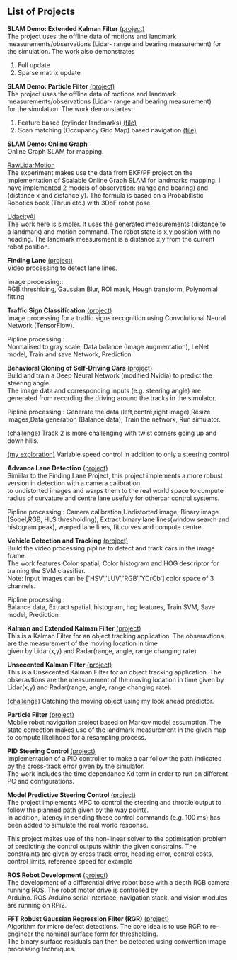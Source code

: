 ## **List of Projects**  

**SLAM Demo: Extended Kalman Filter** [(project)](https://github.com/LukePhairatt/SLAM_DEMOS/tree/master/EKF_Slam)  
The project uses the offline data of motions and landmark measurements/observations (Lidar- range and bearing measurement) for the simulation. The work also demonstrates   
1. Full update   
2. Sparse matrix update  


**SLAM Demo: Particle Filter** [(project)](https://github.com/LukePhairatt/SLAM_DEMOS/tree/master/PF_FastSlam_GridMap)  
The project uses the offline data of motions and landmark measurements/observations (Lidar- range and bearing measurement)  
for the simulation. The work demonstartes: 
1. Feature based (cylinder landmarks) [(file)](https://github.com/LukePhairatt/SLAM_DEMOS/blob/master/PF_FastSlam_GridMap/src/pf_slam_lmk.py)   
2. Scan matching (Occupancy Grid Map) based navigation [(file)](https://github.com/LukePhairatt/SLAM_DEMOS/blob/master/PF_FastSlam_GridMap/src/pf_slam_mapmatching.py)  


**SLAM Demo: Online Graph**  
Online Graph SLAM for mapping.  

[RawLidarMotion](https://github.com/LukePhairatt/SLAM_DEMOS/tree/master/OnlineGraphSlam/RawLidar_Project)  
The experiment makes use the data from EKF/PF project on the implementation of Scalable Online Graph SLAM for landmarks mapping. I have implemented 2 models of observation: (range and bearing) and (distance x and distance y). The formula is based on a Probabilistic Robotics book (Thrun etc.) with 3DoF robot pose. 

[UdacityAI](https://github.com/LukePhairatt/SLAM_DEMOS/tree/master/OnlineGraphSlam/UdacityAI_Project)  
The work here is simpler. It uses the generated measurements (distance to a landmark) and motion command. The robot state is x,y position with no heading. The landmark measurement is a distance x,y from the current robot position. 

**Finding Lane** [(project)](https://github.com/LukePhairatt/SDC-FindingLaneLines-Project1)  
Video processing to detect lane lines.

Image processing::  
RGB threshlding, Gaussian Blur, ROI mask, Hough transform, Polynomial fitting  

**Traffic Sign Classification** [(project)](https://github.com/LukePhairatt/SDC-TrafficSignClassifier-Project2)  
Image processing for a traffic signs recognition using Convolutional Neural Network (TensorFlow).  

Pipline processing::  
Normalised to gray scale, Data balance (Image augmentation), LeNet model, Train and save Network, Prediction   

**Behavioral Cloning of Self-Driving Cars** [(project)](https://github.com/LukePhairatt/SDC-Behaviral-Cloning-Project3)  
Build and train a Deep Neural Network (modified Nvidia) to predict the steering angle.  
The image data and corresponding inputs (e.g. steering angle) are generated from recording the driving around the tracks in the simulator.  

Pipline processing:: 
Generate the data (left,centre,right image),Resize images,Data generation (Balance data), Train the network, Run simulator. 

[(challenge)](https://github.com/LukePhairatt/SDC-Behaviral-Cloning-Project3/tree/master/track2) Track 2 is more challenging with twist corners going up and down hills.

[(my exploration)](https://github.com/LukePhairatt/SDC-Behaviral-Cloning-Project3/tree/master/track1_racing) Variable speed control in addition to only a steering control

**Advance Lane Detection** [(project)](https://github.com/LukePhairatt/SDC-Advanced-Lane-Finding-Project-4)  
Simiilar to the Finding Lane Project, this project implements a more robust version in detection with a camera calibration  
to undistorted images and warps them to the real world space to compute radius of curvature and centre lane usefuly for othercar control systems. 

Pipline processing::
Camera calibration,Undistorted image, Binary image (Sobel,RGB, HLS thresholding),
Extract binary lane lines(window search and histogram peak), warped lane lines, fit curves and compute centre

**Vehicle Detection and Tracking** [(project)](https://github.com/LukePhairatt/SDC-VehicleTracking-Project-5)  
Build the video processing pipline to detect and track cars in the image frame.  
The work features Color spatial, Color histogram and HOG descriptor for training the SVM classifier.  
Note: Input images can be ['HSV','LUV','RGB','YCrCb'] color space of 3 channels.

Pipline processing::  
Balance data, Extract spatial, histogram, hog features, Train SVM, Save model, Prediction

**Kalman and Extended Kalman Filter** [(project)](https://github.com/LukePhairatt/SDC-EKFLidarRadarFusion-Project1T2)  
This is a Kalman Filter for an object tracking application. The obseravtions are the measurement of the moving location in time  
given by Lidar(x,y) and Radar(range, angle, range changing rate).

**Unsecented Kalman Filter** [(project)](https://github.com/LukePhairatt/SDC-UKFLidarRadarFusion-Project2T2-)  
This is a Unsecented Kalman Filter for an object tracking application. The obseravtions are the measurement of the moving location in time given by Lidar(x,y) and Radar(range, angle, range changing rate).

[(challenge)](https://github.com/LukePhairatt/SDC-UKFLidarRadarFusion-Project2T2-/tree/master/bonus_challenge/CarND-Catch-Run-Away-Car-UKF) Catching the moving object using my look ahead predictor. 

**Particle Filter** [(project)](https://github.com/LukePhairatt/SDC-ParticleFilterNavigation-Project3T2)  
Mobile robot navigation project based on Markov model assumption. The state correction makes use of the landmark measurement in the given map to compute likelihood for a resampling process. 

**PID Steering Control** [(project)](https://github.com/LukePhairatt/SDC-PID-Project4T2)  
Implementation of a PID controller to make a car follow the path indicated by the cross-track error given by the simulator.  
The work includes the time dependance Kd term in order to run on different PC and configurations.

**Model Predictive Steering Control** [(project)](https://github.com/LukePhairatt/SDC-MPC-Project5T2)  
The project implements MPC to control the steering and throttle output to follow the planned path given by the way points.  
In addition, latency in sending these control commands (e.g. 100 ms) has been added to simulate the real world response.
 
This project makes use of the non-linear solver to the optimisation problem of predicting the control outputs within the given constrains. The constraints are given by cross track error, heading error, control costs, control limits, reference speed for example 

**ROS Robot Development** [(project)](https://github.com/LukePhairatt/ROSRPiArduinoProject)  
The development of a differential drive robot base with a depth RGB camera running ROS. The robot motor drive is controlled by  
Arduino. ROS Arduino serial interface, navigation stack, and vision modules are running on RPi2.

**FFT Robust Gaussian Regression Filter (RGR)** [(project)]()  
Algorithm for micro defect detections. The core idea is to use RGR to re-engineer the nominal surface form for thresholding.  
The binary surface residuals can then be detected using convention image processing techniques. 

